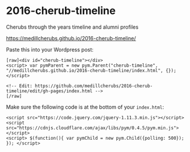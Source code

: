 # 2016-cherub-timeline
Cherubs through the years timeline and alumni profiles

https://medillcherubs.github.io/2016-cherub-timeline/

Paste this into your Wordpress post:

```
[raw]<div id="cherub-timeline"></div>
<script> var pymParent = new pym.Parent("cherub-timeline", "//medillcherubs.github.io/2016-cherub-timeline/index.html", {}); </script>

<!-- Edit: https://github.com/medillcherubs/2016-cherub-timeline/edit/gh-pages/index.html -->
[/raw]
```

Make sure the following code is at the bottom of your `index.html`:

```
<script src="https://code.jquery.com/jquery-1.11.3.min.js"></script>
<script src="https://cdnjs.cloudflare.com/ajax/libs/pym/0.4.5/pym.min.js"></script>
<script> $(function(){ var pymChild = new pym.Child({polling: 500}); }); </script> 
```
